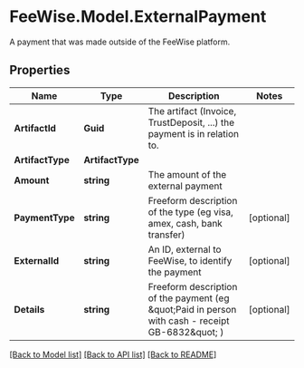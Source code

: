 # FeeWise.Model.ExternalPayment
A payment that was made outside of the FeeWise platform.

## Properties

Name | Type | Description | Notes
------------ | ------------- | ------------- | -------------
**ArtifactId** | **Guid** | The artifact (Invoice, TrustDeposit, ...) the payment is in relation to. | 
**ArtifactType** | **ArtifactType** |  | 
**Amount** | **string** | The amount of the external payment | 
**PaymentType** | **string** | Freeform description of the type (eg visa, amex, cash, bank transfer) | [optional] 
**ExternalId** | **string** | An ID, external to FeeWise, to identify the payment | [optional] 
**Details** | **string** | Freeform description of the payment (eg \&quot;Paid in person with cash - receipt GB-6832\&quot; ) | [optional] 

[[Back to Model list]](../README.md#documentation-for-models) [[Back to API list]](../README.md#documentation-for-api-endpoints) [[Back to README]](../README.md)

